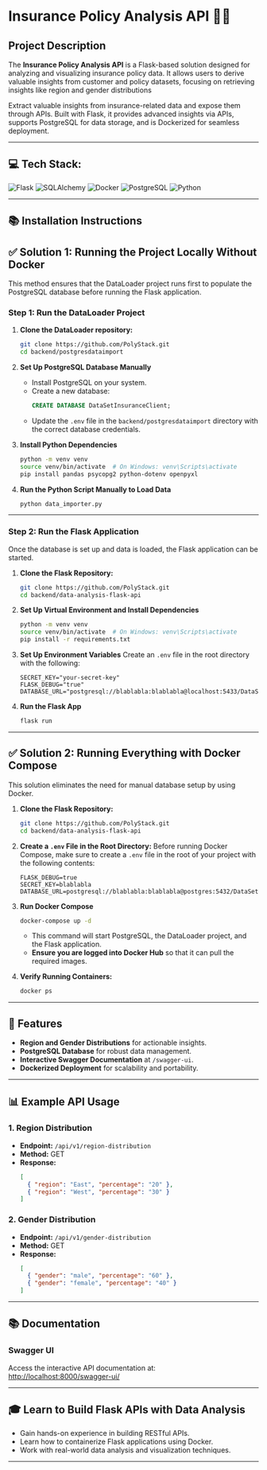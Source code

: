 # Insurance Policy Analysis API 👋🏼

## Project Description
The **Insurance Policy Analysis API** is a Flask-based solution designed for analyzing and visualizing insurance policy data. It allows users to derive valuable insights from customer and policy datasets, focusing on retrieving insights like region and gender distributions

Extract valuable insights from insurance-related data and expose them through APIs. Built with Flask, it provides advanced insights via APIs, supports PostgreSQL for data storage, and is Dockerized for seamless deployment.

---

## 💻 Tech Stack:  
![Flask](https://img.shields.io/badge/Flask-%23000000.svg?style=for-the-badge&logo=flask&logoColor=white) ![SQLAlchemy](https://img.shields.io/badge/SQLAlchemy-%23D71E00.svg?style=for-the-badge&logo=python&logoColor=white) ![Docker](https://img.shields.io/badge/Docker-%230db7ed.svg?style=for-the-badge&logo=docker&logoColor=white) ![PostgreSQL](https://img.shields.io/badge/PostgreSQL-%23336791.svg?style=for-the-badge&logo=postgresql&logoColor=white) ![Python](https://img.shields.io/badge/Python-%233776AB.svg?style=for-the-badge&logo=python&logoColor=white)

---

## 📚 Installation Instructions

## ✅ **Solution 1: Running the Project Locally Without Docker**
This method ensures that the DataLoader project runs first to populate the PostgreSQL database before running the Flask application.

### **Step 1: Run the DataLoader Project**
1. **Clone the DataLoader repository:**
   ```bash
   git clone https://github.com/PolyStack.git
   cd backend/postgresdataimport
   ```

2. **Set Up PostgreSQL Database Manually**
    - Install PostgreSQL on your system.
    - Create a new database:
      ```sql
      CREATE DATABASE DataSetInsuranceClient;
      ```
    - Update the `.env` file in the `backend/postgresdataimport` directory with the correct database credentials.

3. **Install Python Dependencies**
   ```bash
   python -m venv venv
   source venv/bin/activate  # On Windows: venv\Scripts\activate
   pip install pandas psycopg2 python-dotenv openpyxl
   ```

4. **Run the Python Script Manually to Load Data**
   ```bash
   python data_importer.py
   ```

---

### **Step 2: Run the Flask Application**
Once the database is set up and data is loaded, the Flask application can be started.

1. **Clone the Flask Repository:**
   ```bash
   git clone https://github.com/PolyStack.git
   cd backend/data-analysis-flask-api
   ```

2. **Set Up Virtual Environment and Install Dependencies**
   ```bash
   python -m venv venv
   source venv/bin/activate  # On Windows: venv\Scripts\activate
   pip install -r requirements.txt
   ```

3. **Set Up Environment Variables**
   Create an `.env` file in the root directory with the following:
   ```env
   SECRET_KEY="your-secret-key"
   FLASK_DEBUG="true"
   DATABASE_URL="postgresql://blablabla:blablabla@localhost:5433/DataSetInsuranceClient"
   ```

4. **Run the Flask App**
   ```bash
   flask run
   ```

---

## ✅ **Solution 2: Running Everything with Docker Compose**
This solution eliminates the need for manual database setup by using Docker.

1. **Clone the Flask Repository:**
   ```bash
   git clone https://github.com/PolyStack.git
   cd backend/data-analysis-flask-api
   ```
2. **Create a `.env` File in the Root Directory:**
   Before running Docker Compose, make sure to create a `.env` file in the root of your project with the following contents:

   ```
   FLASK_DEBUG=true
   SECRET_KEY=blablabla
   DATABASE_URL=postgresql://blablabla:blablabla@postgres:5432/DataSetInsuranceClient
   ```

3. **Run Docker Compose**
   ```bash
   docker-compose up -d
   ```
    - This command will start PostgreSQL, the DataLoader project, and the Flask application.
    - **Ensure you are logged into Docker Hub** so that it can pull the required images.

4. **Verify Running Containers:**
   ```bash
   docker ps
   ```

---

## 🌟 Features
- **Region and Gender Distributions** for actionable insights.  
- **PostgreSQL Database** for robust data management.  
- **Interactive Swagger Documentation** at `/swagger-ui`.  
- **Dockerized Deployment** for scalability and portability.  

---

## 📊 Example API Usage

### **1. Region Distribution**
- **Endpoint:** `/api/v1/region-distribution`  
- **Method:** GET  
- **Response:**  
  ```json
  [  
    { "region": "East", "percentage": "20" },  
    { "region": "West", "percentage": "30" }  
  ]  
  ```

### **2. Gender Distribution**
- **Endpoint:** `/api/v1/gender-distribution`  
- **Method:** GET  
- **Response:**  
  ```json
  [  
    { "gender": "male", "percentage": "60" },  
    { "gender": "female", "percentage": "40" }  
  ]  
  ```

---

## 📚 Documentation

### Swagger UI
Access the interactive API documentation at:
[http://localhost:8000/swagger-ui/](http://localhost:8000/swagger-ui/)

---

## 🎓 Learn to Build Flask APIs with Data Analysis
- Gain hands-on experience in building RESTful APIs.
- Learn how to containerize Flask applications using Docker.
- Work with real-world data analysis and visualization techniques.

---